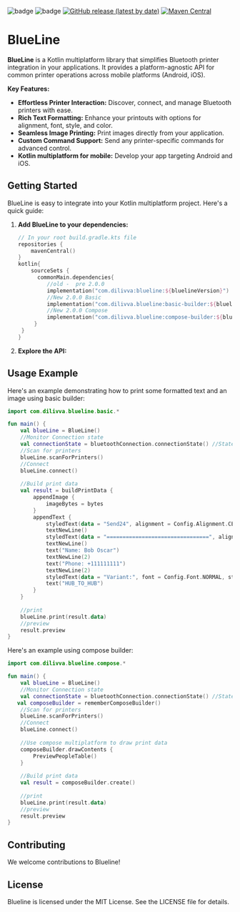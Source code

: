 ![badge](https://camo.githubusercontent.com/8ce65a3be14c94be47bceb832f55e376253dde249232136976baacb38b85438c/687474703a2f2f696d672e736869656c64732e696f2f62616467652f706c6174666f726d2d616e64726f69642d3645444238442e7376673f7374796c653d666c6174)
![badge](https://camo.githubusercontent.com/549a60a8c72c6b9ad3229b3d45dbf8cbd0f2bc9493b95463b2004b3546a36923/687474703a2f2f696d672e736869656c64732e696f2f62616467652f706c6174666f726d2d696f732d4344434443442e7376673f7374796c653d666c6174)
[![GitHub release (latest by date)](https://img.shields.io/github/v/release/Dilivva/Blueline)](https://github.com/Dilivva/Blueline/releases)
[![Maven Central](https://img.shields.io/maven-central/v/com.dilivva/blueline.svg?label=Maven%20Central)](https://search.maven.org/search?q=g:%22com.dilivva%22%20AND%20a:%22blueline%22)

# BlueLine

**BlueLine** is a Kotlin multiplatform library that simplifies Bluetooth printer integration in your applications. It provides a platform-agnostic API for common printer operations across mobile platforms (Android, iOS).

**Key Features:**

* **Effortless Printer Interaction:** Discover, connect, and manage Bluetooth printers with ease.
* **Rich Text Formatting:** Enhance your printouts with options for alignment, font, style, and color.
* **Seamless Image Printing:** Print images directly from your application.
* **Custom Command Support:** Send any printer-specific commands for advanced control.
* **Kotlin multiplatform for mobile:** Develop your app targeting Android and iOS.

## Getting Started

BlueLine is easy to integrate into your Kotlin multiplatform project. Here's a quick guide:

1. **Add BlueLine to your dependencies:**

   ```kotlin
   // In your root build.gradle.kts file
   repositories {
       mavenCentral()
   }
   kotlin{
       sourceSets {
         commonMain.dependencies{
            //old -  pre 2.0.0
            implementation("com.dilivva:blueline:${bluelineVersion}")
            //New 2.0.0 Basic 
            implementation("com.dilivva.blueline:basic-builder:${bluelineVersion}")
            //New 2.0.0 Compose 
            implementation("com.dilivva.blueline:compose-builder:${bluelineVersion}")
        } 
    }
   }
   ```

2. **Explore the API:**

## Usage Example

Here's an example demonstrating how to print some formatted text and an image using basic builder:

```kotlin
import com.dilivva.blueline.basic.*

fun main() { 
    val blueLine = BlueLine()
    //Monitor Connection state
    val connectionState = bluetoothConnection.connectionState() //StateFlow<ConnectionState>
    //Scan for printers
    blueLine.scanForPrinters()
    //Connect
    blueLine.connect()
   
    //Build print data
    val result = buildPrintData {
        appendImage {
            imageBytes = bytes
        }
        appendText { 
            styledText(data = "Send24", alignment = Config.Alignment.CENTER, font = Config.Font.LARGE_2, style = Config.Style.BOLD)
            textNewLine()
            styledText(data = "================================", alignment =  Config.Alignment.CENTER, style = Config.Style.BOLD)
            textNewLine()
            text("Name: Bob Oscar")
            textNewLine(2)
            text("Phone: +111111111")
            textNewLine(2)
            styledText(data = "Variant:", font = Config.Font.NORMAL, style = Config.Style.BOLD)
            text("HUB_TO_HUB")
        }
    }
    
    //print
    blueLine.print(result.data)
    //preview
    result.preview
}
```

Here's an example using compose builder:

```kotlin
import com.dilivva.blueline.compose.*

fun main() { 
    val blueLine = BlueLine()
    //Monitor Connection state
    val connectionState = bluetoothConnection.connectionState() //StateFlow<ConnectionState>
   val composeBuilder = rememberComposeBuilder() 
    //Scan for printers
    blueLine.scanForPrinters()
    //Connect
    blueLine.connect()
   
    //Use compose multiplatform to draw print data
    composeBuilder.drawContents {
        PreviewPeopleTable()
    }
   
    //Build print data
    val result = composeBuilder.create()
    
    //print
    blueLine.print(result.data)
    //preview
    result.preview
}
```


## Contributing

We welcome contributions to Blueline!

## License

Blueline is licensed under the MIT License. See the LICENSE file for details.


